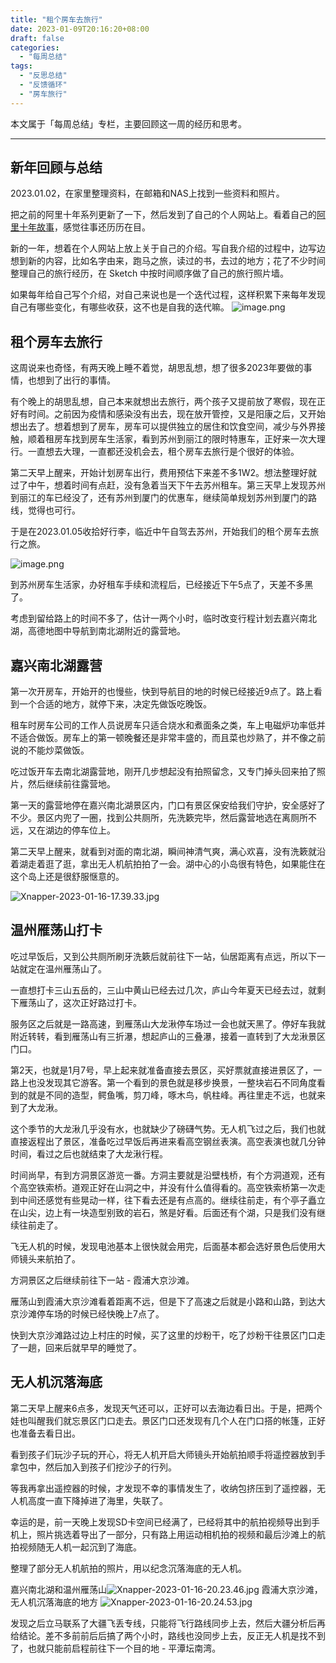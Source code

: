 ```yaml
---
title: "租个房车去旅行"
date: 2023-01-09T20:16:20+08:00
draft: false
categories:
  - "每周总结"
tags:
  - "反思总结"
  - "反馈循环"
  - "房车旅行"
---
```


本文属于「每周总结」专栏，主要回顾这一周的经历和思考。

---

## 新年回顾与总结

2023.01.02，在家里整理资料，在邮箱和NAS上找到一些资料和照片。

把之前的阿里十年系列更新了一下，然后发到了自己的个人网站上。看着自己的[阿里十年故事](https://hagerhu.com/categories/%E9%98%BF%E9%87%8C%E5%8D%81%E5%B9%B4/)，感觉往事还历历在目。

新的一年，想着在个人网站上放上关于自己的介绍。写自我介绍的过程中，边写边想到新的内容，比如名字由来，跑马之旅，读过的书，去过的地方；花了不少时间整理自己的旅行经历，在 Sketch 中按时间顺序做了自己的旅行照片墙。

如果每年给自己写个介绍，对自己来说也是一个迭代过程，这样积累下来每年发现自己有哪些变化，有哪些收获，这不也是自我的迭代嘛。
![image.png](https://cdn.nlark.com/yuque/0/2023/png/177619/1673703814783-3c147ab7-b1df-4ba9-9bb5-cc7829d14f9d.png#averageHue=%23fdfdfc&clientId=u3d139879-0013-4&crop=0&crop=0&crop=1&crop=1&from=paste&height=503&id=u5e41c15f&margin=%5Bobject%20Object%5D&name=image.png&originHeight=1006&originWidth=2284&originalType=binary&ratio=1&rotation=0&showTitle=false&size=711926&status=done&style=none&taskId=ub042aa2f-b4bc-4ede-affe-bc68823ecf6&title=&width=1142)



## 租个房车去旅行

这周说来也奇怪，有两天晚上睡不着觉，胡思乱想，想了很多2023年要做的事情，也想到了出行的事情。

有个晚上的胡思乱想，自己本来就想出去旅行，两个孩子又提前放了寒假，现在正好有时间。之前因为疫情和感染没有出去，现在放开管控，又是阳康之后，又开始想出去了。想着想到了房车，房车可以提供独立的居住和饮食空间，减少与外界接触，顺着租房车找到房车生活家，看到苏州到丽江的限时特惠车，正好来一次大理行。一直想去大理，一直都还没机会去，租个房车去旅行是个很好的体验。

第二天早上醒来，开始计划房车出行，费用预估下来差不多1W2。想法整理好就过了中午，想着时间有点赶，没有急着当天下午去苏州租车。第三天早上发现苏州到丽江的车已经没了，还有苏州到厦门的优惠车，继续简单规划苏州到厦门的路线，觉得也可行。

于是在2023.01.05收拾好行李，临近中午自驾去苏州，开始我们的租个房车去旅行之旅。

![image.png](https://cdn.nlark.com/yuque/0/2023/png/177619/1673704325752-e4fb66f6-f036-42dd-ba96-eba8a028ba69.png#averageHue=%23f4f2ee&clientId=u3d139879-0013-4&crop=0&crop=0&crop=1&crop=1&from=paste&height=460&id=u22da0ee3&margin=%5Bobject%20Object%5D&name=image.png&originHeight=920&originWidth=2932&originalType=binary&ratio=1&rotation=0&showTitle=false&size=1264657&status=done&style=none&taskId=u267e3011-63f4-4921-a497-f3e13e8cc91&title=&width=1466)

到苏州房车生活家，办好租车手续和流程后，已经接近下午5点了，天差不多黑了。

考虑到留给路上的时间不多了，估计一两个小时，临时改变行程计划去嘉兴南北湖，高德地图中导航到南北湖附近的露营地。

## 嘉兴南北湖露营

第一次开房车，开始开的也慢些，快到导航目的地的时候已经接近9点了。路上看到一个合适的地方，就停下来，决定先做饭吃晚饭。

租车时房车公司的工作人员说房车只适合烧水和煮面条之类，车上电磁炉功率低并不适合做饭。房车上的第一顿晚餐还是非常丰盛的，而且菜也炒熟了，并不像之前说的不能炒菜做饭。

吃过饭开车去南北湖露营地，刚开几步想起没有拍照留念，又专门掉头回来拍了照片，然后继续前往露营地。

第一天的露营地停在嘉兴南北湖景区内，门口有景区保安给我们守护，安全感好了不少。景区内兜了一圈，找到公共厕所，先洗簌完毕，然后露营地选在离厕所不远，又在湖边的停车位上。

第二天早上醒来，就看到对面的南北湖，瞬间神清气爽，满心欢喜，没有洗簌就沿着湖走着逛了逛，拿出无人机航拍拍了一会。湖中心的小岛很有特色，如果能住在这个岛上还是很舒服惬意的。

![Xnapper-2023-01-16-17.39.33.jpg](https://cdn.nlark.com/yuque/0/2023/jpeg/177619/1673862002926-d7afde82-0353-493d-8aad-d65445d82244.jpeg#averageHue=%236e8080&clientId=u66e6f7d6-5c32-4&crop=0&crop=0&crop=1&crop=1&from=paste&height=687&id=u44b6fff4&margin=%5Bobject%20Object%5D&name=Xnapper-2023-01-16-17.39.33.jpg&originHeight=1374&originWidth=2190&originalType=binary&ratio=1&rotation=0&showTitle=false&size=803685&status=done&style=none&taskId=u865be0be-81d3-46ef-8eed-ae782d48455&title=&width=1095)


## 温州雁荡山打卡

吃过早饭后，又到公共厕所刷牙洗簌后就前往下一站，仙居距离有点远，所以下一站就定在温州雁荡山了。

一直想打卡三山五岳的，三山中黄山已经去过几次，庐山今年夏天已经去过，就剩下雁荡山了，这次正好路过打卡。

服务区之后就是一路高速，到雁荡山大龙湫停车场过一会也就天黑了。停好车我就附近转转，看到雁荡山有三折瀑，想起庐山的三叠瀑，接着一直转到了大龙湫景区门口。

第2天，也就是1月7号，早上起来就准备直接去景区，买好票就直接进景区了，一路上也没发现其它游客。第一个看到的景色就是移步换景，一整块岩石不同角度看到的就是不同的造型，鳄鱼嘴，剪刀峰，啄木鸟，帆柱峰。再往里走不远，也就来到了大龙湫。

这个季节的大龙湫几乎没有水，也就缺少了磅礴气势。无人机飞过之后，我们也就直接返程出了景区，准备吃过早饭后再进来看高空钢丝表演。高空表演也就几分钟时间，看过之后也就结束了大龙湫行程。

时间尚早，有到方洞景区游览一番。方洞主要就是沿壁栈桥，有个方洞道观，还有个高空铁索桥。道观正好在山洞之中，并没有什么值得看的。高空铁索桥第一次走到中间还感觉有些晃动一样，往下看去还是有点高的。继续往前走，有个亭子矗立在山尖，边上有一块造型别致的岩石，煞是好看。后面还有个湖，只是我们没有继续往前走了。

飞无人机的时候，发现电池基本上很快就会用完，后面基本都会选好景色后使用大师镜头来航拍了。

方洞景区之后继续前往下一站 - 霞浦大京沙滩。

雁荡山到霞浦大京沙滩看着距离不远，但是下了高速之后就是小路和山路，到达大京沙滩停车场的时候已经快晚上7点了。

快到大京沙滩路过边上村庄的时候，买了这里的炒粉干，吃了炒粉干往景区门口走了一趟，回来后就早早的睡觉了。


## 无人机沉落海底

第二天早上醒来6点多，发现天气还可以，正好可以去海边看日出。于是，把两个娃也叫醒我们就忘景区门口走去。景区门口还发现有几个人在门口搭的帐篷，正好也准备去看日出。

看到孩子们玩沙子玩的开心，将无人机开启大师镜头开始航拍顺手将遥控器放到手拿包中，然后加入到孩子们挖沙子的行列。

等我再拿出遥控器的时候，才发现不幸的事情发生了，收纳包挤压到了遥控器，无人机高度一直下降掉进了海里，失联了。

幸运的是，前一天晚上发现SD卡空间已经满了，已经将其中的航拍视频导出到手机上，照片挑选着导出了一部分，只有路上用运动相机拍的视频和最后沙滩上的航拍视频随无人机一起沉到了海底。

整理了部分无人机航拍的照片，用以纪念沉落海底的无人机。

嘉兴南北湖和温州雁荡山![Xnapper-2023-01-16-20.23.46.jpg](https://cdn.nlark.com/yuque/0/2023/jpeg/177619/1673871847008-dcdd526f-94a5-4a88-b375-bd449b525b3d.jpeg#averageHue=%2358645d&clientId=u953047f9-6461-4&crop=0&crop=0&crop=1&crop=1&from=paste&height=647&id=udab503df&margin=%5Bobject%20Object%5D&name=Xnapper-2023-01-16-20.23.46.jpg&originHeight=1294&originWidth=2724&originalType=binary&ratio=1&rotation=0&showTitle=false&size=1404792&status=done&style=none&taskId=ua20642f7-56d9-4705-a436-d24bedbe058&title=&width=1362)
霞浦大京沙滩，无人机沉落海底的地方
![Xnapper-2023-01-16-20.24.53.jpg](https://cdn.nlark.com/yuque/0/2023/jpeg/177619/1673871903191-1f306d3f-9e2e-4442-82bf-c3537219cf03.jpeg#averageHue=%2361625a&clientId=u953047f9-6461-4&crop=0&crop=0&crop=1&crop=1&from=paste&height=681&id=u8ce28786&margin=%5Bobject%20Object%5D&name=Xnapper-2023-01-16-20.24.53.jpg&originHeight=1362&originWidth=2524&originalType=binary&ratio=1&rotation=0&showTitle=false&size=729869&status=done&style=none&taskId=uf9216746-fb35-4cd0-80f4-12c4fa4d741&title=&width=1262)

发现之后立马联系了大疆飞丢专线，只能将飞行路线同步上去，然后大疆分析后再给结论。差不多前前后后搞了两个小时，路线也没同步上去，反正无人机是找不到了，也就只能前启程前往下一个目的地 - 平潭坛南湾。
